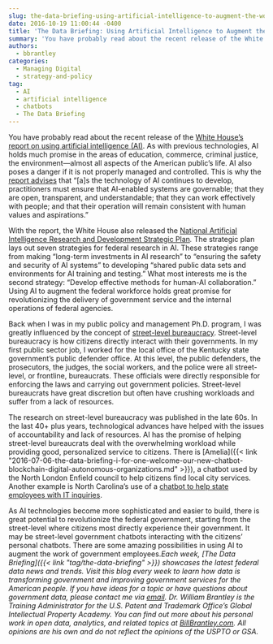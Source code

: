 ```yaml
---
slug: the-data-briefing-using-artificial-intelligence-to-augment-the-work-of-frontline-government-employees
date: 2016-10-19 11:00:44 -0400
title: 'The Data Briefing: Using Artificial Intelligence to Augment the Work of Frontline Government Employees'
summary: 'You have probably read about the recent release of the White House’s report on using artificial intelligence (AI). As with previous technologies, AI holds much promise in the areas of education, commerce, criminal justice, the environment&mdash;almost all aspects of the American public’s life. AI also poses a danger if it is not properly managed and'
authors:
  - bbrantley
categories:
  - Managing Digital
  - strategy-and-policy
tag:
  - AI
  - artificial intelligence
  - chatbots
  - The Data Briefing
---
```


You have probably read about the recent release of the [White House’s report on using artificial intelligence (AI)](https://www.whitehouse.gov/blog/2016/10/12/administrations-report-future-artificial-intelligence). As with previous technologies, AI holds much promise in the areas of education, commerce, criminal justice, the environment—almost all aspects of the American public’s life. AI also poses a danger if it is not properly managed and controlled. This is why the [report advises](https://www.whitehouse.gov/sites/default/files/whitehouse_files/microsites/ostp/NSTC/preparing_for_the_future_of_ai.pdf) that “[a]s the technology of AI continues to develop, practitioners must ensure that AI-enabled systems are governable; that they are open, transparent, and understandable; that they can work effectively with people; and that their operation will remain consistent with human values and aspirations.”

With the report, the White House also released the [National Artificial Intelligence Research and Development Strategic Plan](https://www.whitehouse.gov/sites/default/files/whitehouse_files/microsites/ostp/NSTC/national_ai_rd_strategic_plan.pdf)_._ The strategic plan lays out seven strategies for federal research in AI. These strategies range from making “long-term investments in AI research” to “ensuring the safety and security of AI systems” to developing “shared public data sets and environments for AI training and testing.” What most interests me is the second strategy: “Develop effective methods for human-AI collaboration.” Using AI to augment the federal workforce holds great promise for revolutionizing the delivery of government service and the internal operations of federal agencies.

Back when I was in my public policy and management Ph.D. program, I was greatly influenced by the concept of [street-level bureaucracy](https://en.wikipedia.org/wiki/Street-level_bureaucracy). Street-level bureaucracy is how citizens directly interact with their governments. In my first public sector job, I worked for the local office of the Kentucky state government’s public defender office. At this level, the public defenders, the prosecutors, the judges, the social workers, and the police were all street-level, or frontline, bureaucrats. These officials were directly responsible for enforcing the laws and carrying out government policies. Street-level bureaucrats have great discretion but often have crushing workloads and suffer from a lack of resources.

The research on street-level bureaucracy was published in the late 60s. In the last 40+ plus years, technological advances have helped with the issues of accountability and lack of resources. AI has the promise of helping street-level bureaucrats deal with the overwhelming workload while providing good, personalized service to citizens. There is [Amelia]({{< link "2016-07-06-the-data-briefing-i-for-one-welcome-our-new-chatbot-blockchain-digital-autonomous-organizations.md" >}}), a chatbot used by the North London Enfield council to help citizens find local city services. Another example is North Carolina’s use of a [chatbot to help state employees with IT inquiries](http://www.govtech.com/Chatbots-Debut-in-North-Carolina-Allow-IT-Personnel-to-Focus-on-Strategic-Tasks.html).

As AI technologies become more sophisticated and easier to build, there is great potential to revolutionize the federal government, starting from the street-level where citizens most directly experience their government. It may be street-level government chatbots interacting with the citizens’ personal chatbots. There are some amazing possibilities in using AI to augment the work of government employees._Each week, [The Data Briefing]({{< link "tag/the-data-briefing" >}}) showcases the latest federal data news and trends. Visit this blog every week to learn how data is transforming government and improving government services for the American people. If you have ideas for a topic or have questions about government data, please contact me via [email](mailto:bill@billbrantley.com)._
_Dr. William Brantley is the Training Administrator for the U.S. Patent and Trademark Office’s Global Intellectual Property Academy. You can find out more about his personal work in open data, analytics, and related topics at [BillBrantley.com](http://billbrantley.com). All opinions are his own and do not reflect the opinions of the USPTO or GSA._